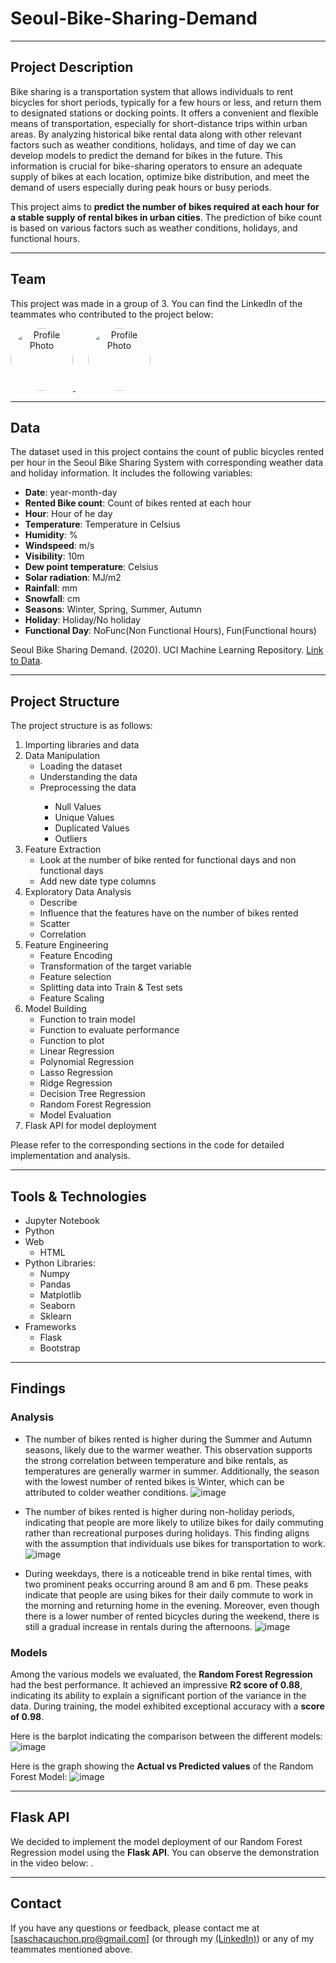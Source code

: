 # Seoul-Bike-Sharing-Demand
<hr>

## Project Description
Bike sharing is a transportation system that allows individuals to rent bicycles for short periods, typically for a few hours or less, and return them to designated stations 
or docking points. It offers a convenient and flexible means of transportation, especially for short-distance trips within urban areas. By analyzing historical bike rental 
data along with other relevant factors such as weather conditions, holidays, and time of day we can develop models to predict the demand for bikes in the future. 
This information is crucial for bike-sharing operators to ensure an adequate supply of bikes at each location, optimize bike distribution, and meet the demand of users 
especially during peak hours or busy periods.

This project aims to **predict the number of bikes required at each hour for a stable supply of rental bikes in urban cities**. The prediction of bike count is based on various factors such as weather conditions, holidays, and functional hours.
<hr>

## Team
This project was made in a group of 3. You can find the LinkedIn of the teammates who contributed to the project below:
<div style="margin: 0 auto;">
  <a href="linkedin.com/in/houssem-rezgui-933378239" style="style-decoration: none; text-align:center;">
    <img src="https://media.licdn.com/dms/image/D4D03AQF-TLjsRvf4cQ/profile-displayphoto-shrink_400_400/0/1696193737692?e=1706140800&v=beta&t=-UsLJKIpwIY9jltG9Cn0LFwioWDjfYdYcMwag_03XAo" alt="Profile Photo" style="border-radius: 50%;" height="100px" width="100px"/>
  </a>
  
  <a href="linkedin.com/in/yahya-el-oudouni" style="style-decoration: none; text-align:center;">
    <img src="https://media.licdn.com/dms/image/D4E03AQEI2joaLyNfZA/profile-displayphoto-shrink_400_400/0/1685883749673?e=1706140800&v=beta&t=lkacIAxIEdK0SQSh_fxXej7D4c0w7ZF3NqKoBOEr7fc" alt="Profile Photo" style="border-radius: 50%; margin-left:20px;" height="100px" width="100px"/>
  </a>
</div>
<hr>

## Data
The dataset used in this project contains the count of public bicycles rented per hour in the Seoul Bike Sharing System with corresponding weather data and holiday 
information. It includes the following variables:
- **Date**: year-month-day
- **Rented Bike count**: Count of bikes rented at each hour
- **Hour**: Hour of he day
- **Temperature**: Temperature in Celsius
- **Humidity**: %
- **Windspeed**: m/s
- **Visibility**: 10m
- **Dew point temperature**: Celsius 
- **Solar radiation**: MJ/m2
- **Rainfall**: mm
- **Snowfall**: cm
- **Seasons**: Winter, Spring, Summer, Autumn
- **Holiday**: Holiday/No holiday
- **Functional Day**: NoFunc(Non Functional Hours), Fun(Functional hours)

Seoul Bike Sharing Demand. (2020). UCI Machine Learning Repository. <a href="https://doi.org/10.24432/C5F62R">Link to Data</a>.
<hr>

## Project Structure
The project structure is as follows:

<ol>
    <li><a>Importing libraries and data</a></li>
    <li>
        <a>Data Manipulation</a>
        <ul>
            <li><a>Loading the dataset</a></li>
            <li><a>Understanding the data</a></li>
            <li><a>Preprocessing the data</a></li>
            <ul>
                <li><a>Null Values</a></li>
                <li><a>Unique Values</a></li>
                <li><a>Duplicated Values</a></li>
                <li><a>Outliers</a></li>
            </ul>
        </ul>
    </li>
    <li>
        <a>Feature Extraction</a>
        <ul>
            <li><a>Look at the number of bike rented for functional days and non functional days</a></li>
            <li><a>Add new date type columns</a></li>
        </ul>
    </li>
    <li>
        <a>Exploratory Data Analysis</a>
        <ul>
            <li><a>Describe</a></li>
            <li><a>Influence that the features have on the number of bikes rented</a></li>
            <li><a>Scatter</a></li>
            <li><a>Correlation</a></li>
        </ul>
    </li>
    <li>
        <a>Feature Engineering</a>
        <ul>
            <li><a>Feature Encoding</a></li>
            <li><a>Transformation of the target variable</a></li>
            <li><a>Feature selection</a></li>
            <li><a>Splitting data into Train & Test sets</a></li>
            <li><a>Feature Scaling</a></li>
        </ul>
    </li>
    <li>
        <a>Model Building</a>
        <ul>
            <li><a>Function to train model</a></li>
            <li><a>Function to evaluate performance</a></li>
            <li><a>Function to plot</a></li>
            <li><a>Linear Regression</a></li>
            <li><a>Polynomial Regression</a></li>
            <li><a>Lasso Regression</a></li>
            <li><a>Ridge Regression</a></li>
            <li><a>Decision Tree Regression</a></li>
            <li><a>Random Forest Regression</a></li>
            <li><a>Model Evaluation</a></li>
        </ul>
    </li>
    <li><a>Flask API for model deployment</a></li>
</ol>

Please refer to the corresponding sections in the code for detailed implementation and analysis.
<hr>

## Tools & Technologies
- Jupyter Notebook
- Python
- Web
  - HTML
- Python Libraries:
  - Numpy
  - Pandas
  - Matplotlib
  - Seaborn
  - Sklearn
- Frameworks
  - Flask
  - Bootstrap
<hr>

## Findings

### Analysis
- The number of bikes rented is higher during the Summer and Autumn seasons, likely due to the warmer weather. This observation supports the strong correlation between temperature and bike rentals, as temperatures are generally warmer in summer. Additionally, the season with the lowest number of rented bikes is Winter, which can be attributed to colder weather conditions.
![image](https://github.com/Kepler56/Seoul-Bike-Sharing-Demand/assets/98602898/eda1f589-898f-417e-8697-7f49ca15060c)

- The number of bikes rented is higher during non-holiday periods, indicating that people are more likely to utilize bikes for daily commuting rather than recreational purposes during holidays. This finding aligns with the assumption that individuals use bikes for transportation to work. 
![image](https://github.com/Kepler56/Seoul-Bike-Sharing-Demand/assets/98602898/d04155d6-3dba-42bd-9747-de62b7f6bc14)

- During weekdays, there is a noticeable trend in bike rental times, with two prominent peaks occurring around 8 am and 6 pm. These peaks indicate that people are using bikes for their daily commute to work in the morning and returning home in the evening. Moreover, even though there is a lower number of rented bicycles during the weekend, there is still a gradual increase in rentals during the afternoons. 
![image](https://github.com/Kepler56/Seoul-Bike-Sharing-Demand/assets/98602898/04a26b01-7482-45e7-ab2f-cf062eae9a9a)

### Models

Among the various models we evaluated, the **Random Forest Regression** had the best performance. It achieved an impressive **R2 score of 0.88**, 
indicating its ability to explain a significant portion of the variance in the data. During training, the model exhibited exceptional accuracy with 
a **score of 0.98**.

Here is the barplot indicating the comparison between the different models:
![image](https://github.com/Kepler56/Seoul-Bike-Sharing-Demand/assets/98602898/93d0c0d9-32be-4a04-99ae-48880b93f48f)

Here is the graph showing the **Actual vs Predicted values** of the Random Forest Model:
![image](https://github.com/Kepler56/Seoul-Bike-Sharing-Demand/assets/98602898/a835c9a2-abfa-479d-a135-24e55573894a)

<hr>

## Flask API

We decided to implement the model deployment of our Random Forest Regression model using the **Flask API**. You can observe the demonstration in the video below:
.
<hr>

## Contact
If you have any questions or feedback, please contact me at [saschacauchon.pro@gmail.com] (or through my <a href="https://www.linkedin.com/in/scauchon/">(LinkedIn)</a>) 
or any of my teammates mentioned above.
